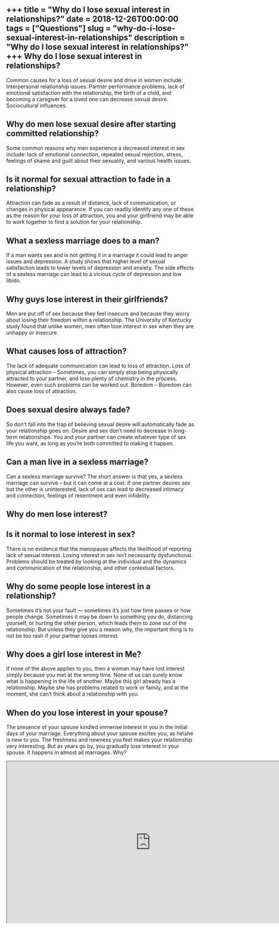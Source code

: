 +++
title = "Why do I lose sexual interest in relationships?"
date = 2018-12-26T00:00:00
tags = ["Questions"]
slug = "why-do-i-lose-sexual-interest-in-relationships"
description = "Why do I lose sexual interest in relationships?"
+++
Why do I lose sexual interest in relationships?
-----------------------------------------------

Common causes for a loss of sexual desire and drive in women include: Interpersonal relationship issues. Partner performance problems, lack of emotional satisfaction with the relationship, the birth of a child, and becoming a caregiver for a loved one can decrease sexual desire. Sociocultural influences.

Why do men lose sexual desire after starting committed relationship?
--------------------------------------------------------------------

Some common reasons why men experience a decreased interest in sex include: lack of emotional connection, repeated sexual rejection, stress, feelings of shame and guilt about their sexuality, and various health issues.

Is it normal for sexual attraction to fade in a relationship?
-------------------------------------------------------------

Attraction can fade as a result of distance, lack of communication, or changes in physical appearance. If you can readily identify any one of these as the reason for your loss of attraction, you and your girlfriend may be able to work together to find a solution for your relationship.

What a sexless marriage does to a man?
--------------------------------------

If a man wants sex and is not getting it in a marriage it could lead to anger issues and depression. A study shows that higher level of sexual satisfaction leads to lower levels of depression and anxiety. The side effects of a sexless marriage can lead to a vicious cycle of depression and low libido.

Why guys lose interest in their girlfriends?
--------------------------------------------

Men are put off of sex because they feel insecure and because they worry about losing their freedom within a relationship. The University of Kentucky study found that unlike women, men often lose interest in sex when they are unhappy or insecure.

What causes loss of attraction?
-------------------------------

The lack of adequate communication can lead to loss of attraction. Loss of physical attraction – Sometimes, you can simply stop being physically attracted to your partner, and lose plenty of chemistry in the process. However, even such problems can be worked out. Boredom – Boredom can also cause loss of attraction.

Does sexual desire always fade?
-------------------------------

So don’t fall into the trap of believing sexual desire will automatically fade as your relationship goes on. Desire and sex don’t need to decrease in long-term relationships. You and your partner can create whatever type of sex life you want, as long as you’re both committed to making it happen.

Can a man live in a sexless marriage?
-------------------------------------

Can a sexless marriage survive? The short answer is that yes, a sexless marriage can survive – but it can come at a cost. If one partner desires sex but the other is uninterested, lack of sex can lead to decreased intimacy and connection, feelings of resentment and even infidelity.

Why do men lose interest?
-------------------------

Is it normal to lose interest in sex?
-------------------------------------

There is no evidence that the menopause affects the likelihood of reporting lack of sexual interest. Losing interest in sex isn’t necessarily dysfunctional. Problems should be treated by looking at the individual and the dynamics and communication of the relationship, and other contextual factors.

Why do some people lose interest in a relationship?
---------------------------------------------------

Sometimes it’s not your fault — sometimes it’s just how time passes or how people change. Sometimes it may be down to something you do, distancing yourself, or hurting the other person, which leads them to zone out of the relationship. But unless they give you a reason why, the important thing is to not be too rash if your partner looses interest.

Why does a girl lose interest in Me?
------------------------------------

If none of the above applies to you, then a woman may have lost interest simply because you met at the wrong time. None of us can surely know what is happening in the life of another. Maybe this girl already has a relationship. Maybe she has problems related to work or family, and at the moment, she can’t think about a relationship with you.

When do you lose interest in your spouse?
-----------------------------------------

The presence of your spouse kindled immense interest in you in the initial days of your marriage. Everything about your spouse excites you, as he\\she is new to you. The freshness and newness you feel makes your relationship very interesting. But as years go by, you gradually lose interest in your spouse. It happens in almost all marriages. Why?

<iframe allow="accelerometer; autoplay; clipboard-write; encrypted-media; gyroscope; picture-in-picture" allowfullscreen="" class="__youtube_prefs__  epyt-is-override  no-lazyload" data-no-lazy="1" data-origheight="433" data-origwidth="770" data-skipgform_ajax_framebjll="" height="433" id="_ytid_84777" loading="lazy" src="https://www.youtube.com/embed/yl7ND-QEmUs?enablejsapi=1&autoplay=0&cc_load_policy=0&cc_lang_pref=&iv_load_policy=1&loop=0&modestbranding=0&rel=1&fs=1&playsinline=0&autohide=2&theme=dark&color=red&controls=1&" title="YouTube player" width="770"></iframe>